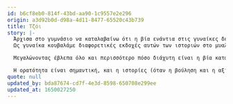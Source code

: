 ```yaml
---
id: b6cf8eb0-814f-43bd-aa90-1c9557e2e296
origin: a3d92b0d-d98a-4d11-8477-65520c43b739
title: Τζόι
story: |-
  Άρχισα στο γυμνάσιο να καταλαβαίνω ότι η βία ενάντια στις γυναίκες δεν είναι μόνο σωματική αλλά και συναισθηματική, ψυχολογική, και πνευματική επίσης. Συμβαίνει στους χώρους εργασίας μας, όπως τότε που το αφεντικό σε μία εταιρία εστίασης που δούλευα όταν ήμουν φοιτήτρια, έπιασε και χούφτωσε τον κόλο μου. Συμβαίνει στις σχολές μας, όπως τη φορά όπου ένας συμφοιτητής μου με πίεζε να αποσυρθώ από ένα μάθημα επειδή ήμουν η μόνη γυναίκα και αυτό παρεμπόδιζε το «δέσιμο» που καλλιεργούνταν ανάμεσα στους άντρες. Συμβαίνει στις εκκλησίες, όπως τη φορά που ήμουν στο γυμνάσιο και ένας μεγαλύτερος, παντρεμένος άντρας στην εκκλησία μου μού έλεγε «σ' αγαπώ» όταν δεν κοιτούσε κανείς, και προσπαθούσε να με αγκαλιάζει για πολύ ώρα με κάθε ευκαιρία που έβρισκε. Συμβαίνει και στα σπίτια μας, όπως τη φορά που είδα τον γείτονα να ρίχνει κάτω μία γυναίκα και να την τραβάει μέσα στο σπίτι από τα μαλλιά.
  Ως γυναίκα κουβαλάμε διαφορετικές εκδοχές αυτών των ιστοριών στο μυαλό μας, στην καρδιά μας, στα σώματά μας. Και ως συνέπεια, δυσκολευόμαστε να επεξεργαζόμαστε τον φόβο και τη ντροπή που συνοδεύουν αυτές τις εμπειρίες. Μέχρι και σήμερα μου είναι τρομερά δύσκολο να μοιράζομαι τις δικές μου ιστορίες χωρίς να αισθανθώ ότι υποβιβάζω τις ιστορίες άλλων γυναικών που έχουν υποφέρει πολύ περισσότερο από εμένα.

  Μεγαλώνοντας έβλεπα όλο και περισσότερο πόσο διάχυτη είναι η βία κατά των γυναικών. Ως μία νέα μητέρα και φοιτήτρια συμβουλευτικής κάνοντας πρακτική σε ένα κέντρο ημέρας για έφηβες που είχαν μείνει έγκυες, είδα από κοντά την ευαλλωτότητα, την κακοποίηση, την αμέλεια, τον ευτελισμό, την ενοχοποίηση, την οικονομική ανέχεια, και το στίγμα που φορτώνουμε σε άτομα στην κοινωνία μας μόνο και μόνο επειδή είναι θηλυκά. Και η μέση ηλικία δεν έφερε καμία βελτίωση σ' αυτή την εικόνα. Την ξανά ένιωσα την ημέρα που η κόρη μου γύρισα σπίτι και μου είπε ότι ένα αγόρι στο λεωφορεία της είχε πει να «σταματήσει να διαβάζεις και να πάει σπίτι να του φτιάξει ένα σάντουιτς». Την ένιωσα πάλι όταν ένας σαραντάχρονος ακολούθησε την άλλη μου έφηβη κόρη σε όλο το κέντρο της Αθήνα για ένα τέταρτο απαιτώντας να του δώσει τον αριθμός της και να πάει κάπου μαζί του. Την ένιωσα κάνοντας εθελοντισμό στη συνοικία με οίκους ανοχής, όταν ένας νταβατζής πήγε να με σπρώξει από τα σκαλιά επειδή μιλούσα με ένα ανήλικο κορίτσι που εκείνος εξέδιδε. Τα τελευταία δέκα χρόνια, η δουλειά μου στον τομέα της ψυχικής υγείας με έφερε σε επαφή με γυναίκες από όλο τον κόσμο, και πλέον έχω στο μυαλό μου περισσότερες ιστορίες βίας ενάντια σε γυναίκες από ότι θα μπορούσα ποτέ να μοιραστώ.

  Η ορατότητα είναι σημαντική, και η ιστορίες (όταν η βούληση και η αξιοπρέπεια του υποκειμένου σέβονται) είναι κρίσιμες, αλλά χρειαζόμαστε και κάτι ακόμα. Για μένα δεν αρκεί να είμαστε ενημερωμένοι. Θέλω να είμαι πάντα έτοιμη να χρησιμοποιώ ό,τι αγαθά και επιρροή έχω για να αντιμετωπίσω την έμφυλη βία με αγάπη και ελπίδα και με στόχο να υπάρχουν συνέπειες για τους θύτες και προστασία για τα ευάλλωτα υποκείμενα. Είναι ένας δύσκολος αγώνας. Απαιτεί θυσίες, ξεκινώντας με την απλή κίνηση του να μην γυρνάμε από την άλλη, να θυσιάσουμε λοιπόν τη δική μας ηρεμία για να σταθούμε, έστω για λίγο, μαζί με άλλους που ζούνε μέσα στον τρόπο. Όταν παλεύω έτσι, ακόμα και με ατελή τρόπο, νιώθω ότι αντιστέκομαι στην απανθρωποίηση των γυναικών.
quote: null
updated_by: bda87674-cd7f-4e3d-8598-650708e299ee
updated_at: 1650027250
---
```

